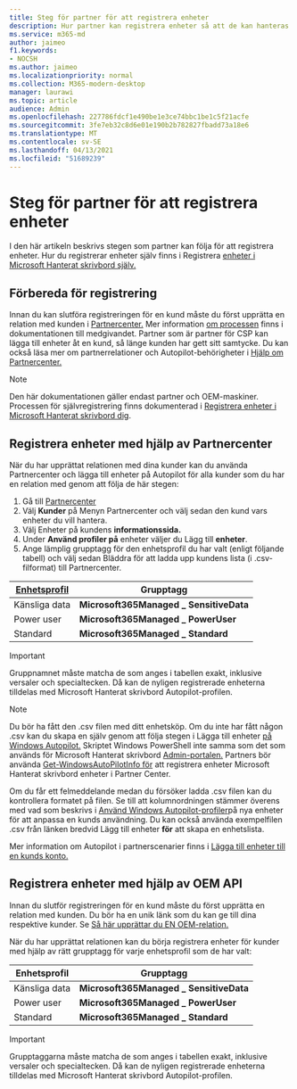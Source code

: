 ```yaml
---
title: Steg för partner för att registrera enheter
description: Hur partner kan registrera enheter så att de kan hanteras av Microsoft Hanterat skrivbord
ms.service: m365-md
author: jaimeo
f1.keywords:
- NOCSH
ms.author: jaimeo
ms.localizationpriority: normal
ms.collection: M365-modern-desktop
manager: laurawi
ms.topic: article
audience: Admin
ms.openlocfilehash: 227786fdcf1e490be1e3ce74bbc1be1c5f21acfe
ms.sourcegitcommit: 3fe7eb32c8d6e01e190b2b782827fbadd73a18e6
ms.translationtype: MT
ms.contentlocale: sv-SE
ms.lasthandoff: 04/13/2021
ms.locfileid: "51689239"
---
```

# <a name="steps-for-partners-to-register-devices"></a>Steg för partner för att registrera enheter


I den här artikeln beskrivs stegen som partner kan följa för att registrera enheter. Hur du registrerar enheter själv finns i Registrera [enheter i Microsoft Hanterat skrivbord själv.](register-devices-self.md)



## <a name="prepare-for-registration"></a>Förbereda för registrering 
Innan du kan slutföra registreringen för en kund måste du först upprätta en relation med kunden i [Partnercenter.](https://partner.microsoft.com/dashboard) Mer information [om processen](/windows/deployment/windows-autopilot/registration-auth#csp-authorization) finns i dokumentationen till medgivandet. Partner som är partner för CSP kan lägga till enheter åt en kund, så länge kunden har gett sitt samtycke. Du kan också läsa mer om partnerrelationer och Autopilot-behörigheter i [Hjälp om Partnercenter.](/partner-center/customers_revoke_admin_privileges#windows-autopilot)


> [!NOTE]
> Den här dokumentationen gäller endast partner och OEM-maskiner. Processen för självregistrering finns dokumenterad i [Registrera enheter i Microsoft Hanterat skrivbord dig](register-devices-self.md).


## <a name="register-devices-by-using-partner-center"></a>Registrera enheter med hjälp av Partnercenter

När du har upprättat relationen med dina kunder kan du använda Partnercenter och lägga till enheter på Autopilot för alla kunder som du har en relation med genom att följa de här stegen:

1. Gå till [Partnercenter](https://partner.microsoft.com/dashboard)
2. Välj **Kunder** på Menyn Partnercenter och välj sedan den kund vars enheter du vill hantera.
3. Välj Enheter på kundens **informationssida.**
4. Under **Använd profiler på** enheter väljer du Lägg till **enheter**.
5. Ange lämplig grupptagg för den enhetsprofil du har valt (enligt följande  tabell) och välj sedan Bläddra för att ladda upp kundens lista (i .csv-filformat) till Partnercenter.

|[Enhetsprofil](../service-description/profiles.md)  |Grupptagg  |
|---------|---------|
|Känsliga data     |**Microsoft365Managed \_ SensitiveData**    |
|Power user     | **Microsoft365Managed \_ PowerUser**          |
|Standard     | **Microsoft365Managed \_ Standard**        |

> [!IMPORTANT]
> Gruppnamnet måste matcha de som anges i tabellen exakt, inklusive versaler och specialtecken. Då kan de nyligen registrerade enheterna tilldelas med Microsoft Hanterat skrivbord Autopilot-profilen.

>[!NOTE]
> Du bör ha fått den .csv filen med ditt enhetsköp. Om du inte har fått någon .csv kan du skapa en själv genom att följa stegen i Lägga till enheter [på Windows Autopilot.](/windows/deployment/windows-autopilot/add-devices#collecting-the-hardware-id-from-existing-devices-using-powershell) Skriptet Windows PowerShell inte samma som det som används för Microsoft Hanterat skrivbord [Admin-portalen.](./register-devices-self.md#obtain-the-hardware-hash) Partners bör använda [Get-WindowsAutoPilotInfo för](https://www.powershellgallery.com/packages/Get-WindowsAutoPilotInfo) att registrera enheter Microsoft Hanterat skrivbord enheter i Partner Center.

Om du får ett felmeddelande medan du försöker ladda .csv filen kan du kontrollera formatet på filen. Se till att kolumnordningen stämmer överens med vad som beskrivs i [Använd Windows Autopilot-profiler](/partner-center/autopilot#add-devices-to-a-customers-account)på nya enheter för att anpassa en kunds användning. Du kan också använda exempelfilen .csv från länken bredvid Lägg till enheter **för** att skapa en enhetslista. 

Mer information om Autopilot i partnerscenarier finns i [Lägga till enheter till en kunds konto.](/partner-center/autopilot#add-devices-to-a-customers-account)


## <a name="register-devices-by-using-the-oem-api"></a>Registrera enheter med hjälp av OEM API

Innan du slutför registreringen för en kund måste du först upprätta en relation med kunden. Du bör ha en unik länk som du kan ge till dina respektive kunder. Se [Så här upprättar du EN OEM-relation.](/windows/deployment/windows-autopilot/registration-auth#oem-authorization)

När du har upprättat relationen kan du börja registrera enheter för kunder med hjälp av rätt grupptagg för varje enhetsprofil som de har valt:


|Enhetsprofil  |Grupptagg  |
|---------|---------|
|Känsliga data     | **Microsoft365Managed \_ SensitiveData**     |
|Power user     | **Microsoft365Managed \_ PowerUser**          |
|Standard     | **Microsoft365Managed \_ Standard**      |

> [!IMPORTANT]
> Grupptaggarna måste matcha de som anges i tabellen exakt, inklusive versaler och specialtecken. Då kan de nyligen registrerade enheterna tilldelas med Microsoft Hanterat skrivbord Autopilot-profilen.